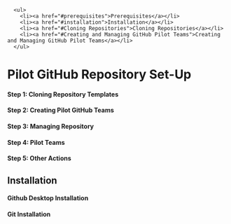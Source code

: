 
      <ul>
        <li><a href="#prerequisites">Prerequisites</a></li>
        <li><a href="#installation">Installation</a></li>
        <li><a href="#Cloning Repositories">Cloning Repositories</a></li>
        <li><a href="#Creating and Managing GitHub Pilot Teams">Creating and Managing GitHub Pilot Teams</a></li>
      </ul>
      
# Pilot GitHub Repository Set-Up
#### Step 1: Cloning Repository Templates
#### Step 2: Creating Pilot GitHub Teams
#### Step 3: Managing Repository
#### Step 4: Pilot Teams
#### Step 5: Other Actions

## Installation
#### Github Desktop Installation

#### Git Installation
